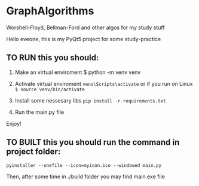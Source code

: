 # GraphAlgorithms
Worshell-Floyd, Bellman-Ford and other algos for my study stuff

Hello eveone, this is my PyQt5 project for some study-practice

## TO RUN this you should: 
1) Make an virtual enviroment 
   $ python -m venv venv
   
2) Activate virtual enviroment
   `venv\Scripts\activate`
   or if you run on Linux
   `$ source venv/bin/activate`
   
3) Install some nessesary libs
   `pip install -r requirements.txt`
   
3) Run the main.py file

Enjoy!

## TO BUILT this you should run the command in project folder:
   `pyinstaller --onefile --icon=myicon.ico --windowed main.py`
   
   Then, after some time in ./build folder you may find main.exe file
   

